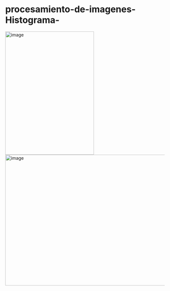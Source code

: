 # procesamiento-de-imagenes-Histograma-
<img width="280" height="389" alt="image" src="https://github.com/user-attachments/assets/74975628-7774-4de3-b48c-8182477a26b6" />
<img width="569" height="413" alt="image" src="https://github.com/user-attachments/assets/f6dac882-9cef-4223-acd9-1f2890941151" />

